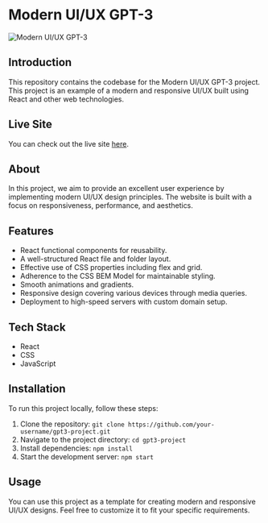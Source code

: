 # Modern UI/UX GPT-3

![Modern UI/UX GPT-3](https://i.ibb.co/TR5LW9z/image.png)

## Introduction

This repository contains the codebase for the Modern UI/UX GPT-3 project. This project is an example of a modern and responsive UI/UX built using React and other web technologies.

## Live Site

You can check out the live site [here](https://silly-moonbeam-c63fd2.netlify.app).

## About

In this project, we aim to provide an excellent user experience by implementing modern UI/UX design principles. The website is built with a focus on responsiveness, performance, and aesthetics.

## Features

- React functional components for reusability.
- A well-structured React file and folder layout.
- Effective use of CSS properties including flex and grid.
- Adherence to the CSS BEM Model for maintainable styling.
- Smooth animations and gradients.
- Responsive design covering various devices through media queries.
- Deployment to high-speed servers with custom domain setup.

## Tech Stack

- React
- CSS
- JavaScript

## Installation

To run this project locally, follow these steps:

1. Clone the repository: `git clone https://github.com/your-username/gpt3-project.git`
2. Navigate to the project directory: `cd gpt3-project`
3. Install dependencies: `npm install`
4. Start the development server: `npm start`

## Usage

You can use this project as a template for creating modern and responsive UI/UX designs. Feel free to customize it to fit your specific requirements.

